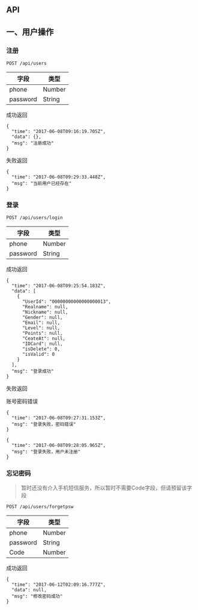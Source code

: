 
## API

## 一、用户操作

### 注册

```
POST /api/users
```

|字段|类型|
|--|--|
|phone|Number|
|password|String|

成功返回

```
{
  "time": "2017-06-08T09:16:19.705Z",
  "data": {},
  "msg": "注册成功"
}
```

失败返回

```
{
  "time": "2017-06-08T09:29:33.448Z",
  "msg": "当前用户已经存在"
}
```

### 登录

```
POST /api/users/login
```


|字段|类型|
|--|--|
|phone|Number|
|password|String|

成功返回

```
{
  "time": "2017-06-08T09:25:54.183Z",
  "data": [
    {
      "UserId": "00000000000000000013",
      "Realname": null,
      "Nickname": null,
      "Gender": null,
      "Email": null,
      "Level": null,
      "Points": null,
      "CeateAt": null,
      "IDCard": null,
      "isDelete": 0,
      "isValid": 0
    }
  ],
  "msg": "登录成功"
}
```

失败返回

账号密码错误

```
{
  "time": "2017-06-08T09:27:31.153Z",
  "msg": "登录失败，密码错误"
}
```

```
{
  "time": "2017-06-08T09:28:05.965Z",
  "msg": "登录失败，用户未注册"
}
```

### 忘记密码

> 暂时还没有介入手机短信服务，所以暂时不需要Code字段，但请预留该字段

```
POST /api/users/forgetpsw
```

|字段|类型|
|--|--|
|phone|Number|
|password|String|
|Code|Number|

成功返回

```
{
  "time": "2017-06-12T02:09:16.777Z",
  "data": null,
  "msg": "修改密码成功"
}
```
